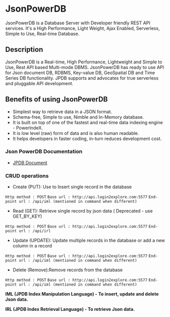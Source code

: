 # JsonPowerDB
JsonPowerDB is a Database Server with Developer friendly REST API services. It's a High Performance, Light Weight, Ajax Enabled, Serverless, Simple to Use, Real-time Database.

## Description
JsonPowerDB is a Real-time, High Performance, Lightweight and Simple to Use, Rest API based Multi-mode DBMS. JsonPowerDB has ready to use API for Json document DB, RDBMS, Key-value DB, GeoSpatial DB and Time Series DB functionality. JPDB supports and advocates for true serverless and pluggable API development.

## Benefits of using JsonPowerDB
* Simplest way to retrieve data in a JSON format.
* Schema-free, Simple to use, Nimble and In-Memory database.
* It is built on top of one of the fastest and real-time data indexing engine - PowerIndeX.
* It is low level (raw) form of data and is also human readable.
* It helps developers in faster coding, in-turn reduces development cost.

### Json PowerDB Documentation
* [JPDB Document](http://login2explore.com/jpdb/docs.html)

### CRUD operations
* Create (PUT): Use to Insert single record in the database

 `Http method : POST`
`Base url : http://api.login2explore.com:5577`
`End-point url : /api/iml (mentioned in command when different)`
* Read (GET): Retrieve single record by json data ( Deprecated - use GET_BY_KEY)

 `Http method : POST`
`Base url : http://api.login2explore.com:5577`
`End-point url : /api/irl`
* Update (UPDATE): Update multiple records in the database or add a new column in a record

 `Http method : POST`
`Base url : http://api.login2explore.com:5577`
`End-point url : /api/iml (mentioned in command when different)`
* Delete (Remove):Remove records from the database

 `Http method : POST`
`Base url : http://api.login2explore.com:5577`
`End-point url : /api/iml (mentioned in command when different)`

**IML (JPDB Index Manipulation Language) - To insert, update and delete Json data.**

**IRL (JPDB Index Retrieval Language) - To retrieve Json data.**

